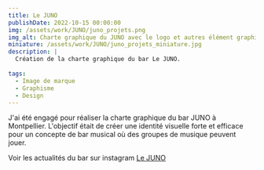 ```yaml
---
title: Le JUNO
publishDate: 2022-10-15 00:00:00
img: /assets/work/JUNO/juno_projets.png
img_alt: Charte graphique du JUNO avec le logo et autres élément graphique
miniature: /assets/work/JUNO/juno_projets_miniature.jpg
description: |
  Création de la charte graphique du bar Le JUNO.
  
tags:
  - Image de marque
  - Graphisme
  - Design
---
```


J'ai été engagé pour réaliser la charte graphique du bar JUNO à Montpellier. L'objectif était de créer une identité visuelle forte et efficace pour un concepte de bar musical où des groupes de musique peuvent jouer.

Voir les actualités du bar sur instagram <a href="https://www.instagram.com/juno.bar.mtp?utm_source=ig_web_button_share_sheet&igsh=ZDNlZDc0MzIxNw==" target="_blank"> Le JUNO </a>